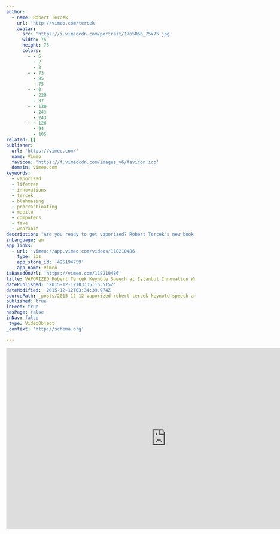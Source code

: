 ```yaml
---
author:
  - name: Robert Tercek
    url: 'http://vimeo.com/tercek'
    avatar:
      src: 'https://i.vimeocdn.com/portrait/1765066_75x75.jpg'
      width: 75
      height: 75
      colors:
        - - 5
          - 2
          - 3
        - - 73
          - 95
          - 75
        - - 0
          - 228
          - 37
        - - 130
          - 243
          - 243
        - - 126
          - 94
          - 105
related: []
publisher:
  url: 'https://vimeo.com/'
  name: Vimeo
  favicon: 'https://f.vimeocdn.com/images_v6/favicon.ico'
  domain: vimeo.com
keywords:
  - vaporized
  - lifetree
  - innovations
  - tercek
  - blahmazing
  - procrastinating
  - mobile
  - computers
  - fave
  - wearable
description: "Are you ready to get vaporized? Robert Tercek's new book VAPORIZED will be published by LifeTree Media in Fall 2015. This keynote speech at the Innovation Week in Istanbul, Turkey, explains the surprising dynamics that shape a technology trend that is redefining contemporary society."
inLanguage: en
app_links:
  - url: 'vimeo://app.vimeo.com/videos/118210486'
    type: ios
    app_store_id: '425194759'
    app_name: Vimeo
isBasedOnUrl: 'https://vimeo.com/118210486'
title: VAPORIZED Robert Tercek Keynote Speech at Istanbul Innovation Week 2014
datePublished: '2015-12-12T03:35:15.515Z'
dateModified: '2015-12-12T03:34:39.974Z'
sourcePath: _posts/2015-12-12-vaporized-robert-tercek-keynote-speech-at-istanbul-innovatio.md
published: true
inFeed: true
hasPage: false
inNav: false
_type: VideoObject
_context: 'http://schema.org'

---
```

<iframe src="https://cdn.embedly.com/widgets/media.html?src=https%3A%2F%2Fplayer.vimeo.com%2Fvideo%2F118210486&amp;url=https%3A%2F%2Fvimeo.com%2F118210486&amp;image=http%3A%2F%2Fi.vimeocdn.com%2Fvideo%2F505264552_640.jpg&amp;key=b7d04c9b404c499eba89ee7072e1c4f7&amp;type=text%2Fhtml&amp;schema=vimeo" width="854" height="482" scrolling="no" frameborder="0" allowfullscreen="allowfullscreen" style=""></iframe>